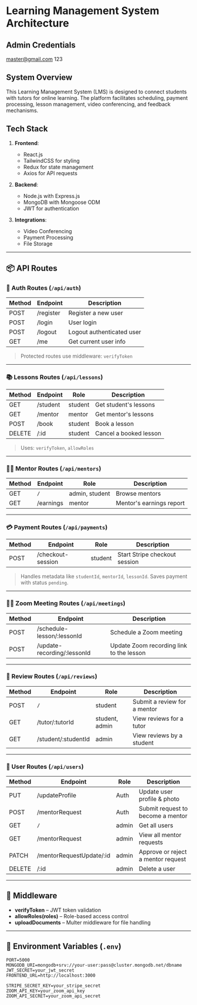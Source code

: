 # Learning Management System Architecture

## Admin Credentials

master@gmail.com
123 

## System Overview

This Learning Management System (LMS) is designed to connect students with tutors for online learning. The platform facilitates scheduling, payment processing, lesson management, video conferencing, and feedback mechanisms.

## Tech Stack

1. **Frontend**:
   - React.js
   - TailwindCSS for styling
   - Redux for state management
   - Axios for API requests

2. **Backend**:
   - Node.js with Express.js
   - MongoDB with Mongoose ODM
   - JWT for authentication

3. **Integrations**:
   - Video Conferencing
   - Payment Processing
   - File Storage


---

## 📦 API Routes

### 🔐 Auth Routes (`/api/auth`)

| Method | Endpoint   | Description              |
|--------|------------|--------------------------|
| POST   | /register  | Register a new user      |
| POST   | /login     | User login               |
| POST   | /logout    | Logout authenticated user |
| GET    | /me        | Get current user info    |

> Protected routes use middleware: `verifyToken`

---

### 📚 Lessons Routes (`/api/lessons`)

| Method | Endpoint     | Role     | Description               |
|--------|--------------|----------|---------------------------|
| GET    | /student     | student  | Get student's lessons     |
| GET    | /mentor      | mentor   | Get mentor's lessons      |
| POST   | /book        | student  | Book a lesson             |
| DELETE | /:id         | student  | Cancel a booked lesson    |

> Uses: `verifyToken`, `allowRoles`

---

### 👨‍🏫 Mentor Routes (`/api/mentors`)

| Method | Endpoint     | Role           | Description                  |
|--------|--------------|----------------|------------------------------|
| GET    | `/`          | admin, student | Browse mentors               |
| GET    | /earnings    | mentor         | Mentor's earnings report     |

---

### 💳 Payment Routes (`/api/payments`)

| Method | Endpoint              | Role     | Description                    |
|--------|-----------------------|----------|--------------------------------|
| POST   | /checkout-session     | student  | Start Stripe checkout session  |

> Handles metadata like `studentId`, `mentorId`, `lessonId`. Saves payment with status `pending`.

---

### 🧑‍🏫 Zoom Meeting Routes (`/api/meetings`)

| Method | Endpoint                            | Description                                |
|--------|-------------------------------------|--------------------------------------------|
| POST   | /schedule-lesson/:lessonId          | Schedule a Zoom meeting                    |
| POST   | /update-recording/:lessonId         | Update Zoom recording link to the lesson   |

---

### 📝 Review Routes (`/api/reviews`)

| Method | Endpoint                   | Role             | Description                   |
|--------|----------------------------|------------------|-------------------------------|
| POST   | `/`                        | student          | Submit a review for a mentor  |
| GET    | /tutor/:tutorId            | student, admin   | View reviews for a tutor      |
| GET    | /student/:studentId        | admin            | View reviews by a student     |

---

### 👥 User Routes (`/api/users`)

| Method | Endpoint                         | Role     | Description                             |
|--------|----------------------------------|----------|-----------------------------------------|
| PUT    | /updateProfile                   | Auth     | Update user profile & photo             |
| POST   | /mentorRequest                   | Auth     | Submit request to become a mentor       |
| GET    | `/`                              | admin    | Get all users                           |
| GET    | /mentorRequest                   | admin    | View all mentor requests                |
| PATCH  | /mentorRequestUpdate/:id         | admin    | Approve or reject a mentor request      |
| DELETE | /:id                             | admin    | Delete a user                           |

---

## 🔐 Middleware

- **verifyToken** – JWT token validation  
- **allowRoles(roles)** – Role-based access control  
- **uploadDocuments** – Multer middleware for file handling

---

## 🔧 Environment Variables (`.env`)

```env
PORT=5000
MONGODB_URI=mongodb+srv://your-user:pass@cluster.mongodb.net/dbname
JWT_SECRET=your_jwt_secret
FRONTEND_URL=http://localhost:3000

STRIPE_SECRET_KEY=your_stripe_secret
ZOOM_API_KEY=your_zoom_api_key
ZOOM_API_SECRET=your_zoom_api_secret
